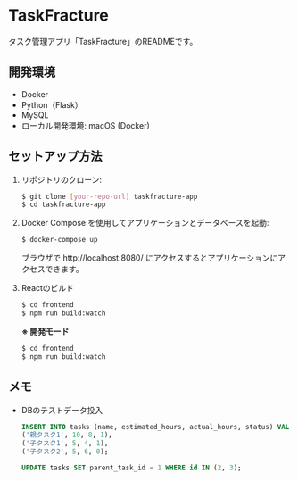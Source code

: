 # TaskFracture
タスク管理アプリ「TaskFracture」のREADMEです。

## 開発環境
* Docker
* Python（Flask）
* MySQL
* ローカル開発環境: macOS (Docker)

## セットアップ方法
1. リポジトリのクローン:
    ```bash
    $ git clone [your-repo-url] taskfracture-app
    $ cd taskfracture-app
    ```

2. Docker Compose を使用してアプリケーションとデータベースを起動:
    ```bash
    $ docker-compose up
    ```
    ブラウザで http://localhost:8080/ にアクセスするとアプリケーションにアクセスできます。

3. Reactのビルド
    ```bash
    $ cd frontend
    $ npm run build:watch
    ```
    **※ 開発モード**
    ```bash
    $ cd frontend
    $ npm run build:watch
    ```

## メモ
* DBのテストデータ投入
    ```sql
    INSERT INTO tasks (name, estimated_hours, actual_hours, status) VALUES
    ('親タスク1', 10, 8, 1),
    ('子タスク1', 5, 4, 1),
    ('子タスク2', 5, 6, 0);

    UPDATE tasks SET parent_task_id = 1 WHERE id IN (2, 3);
    ```
